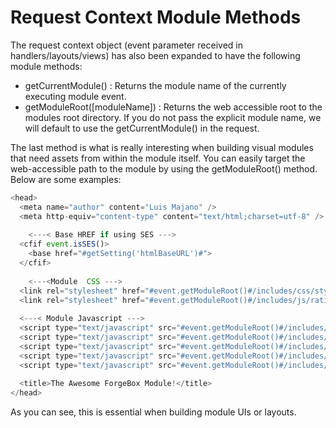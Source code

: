 # Request Context Module Methods

The request context object (event parameter received in handlers/layouts/views) has also been expanded to have the following module methods:

* getCurrentModule() : Returns the module name of the currently executing module event.
* getModuleRoot([moduleName]) : Returns the web accessible root to the modules root directory. If you do not pass the explicit module name, we will default to use the getCurrentModule() in the request.

The last method is what is really interesting when building visual modules that need assets from within the module itself. You can easily target the web-accessible path to the module by using the getModuleRoot() method. Below are some examples:

```js
<head>
  <meta name="author" content="Luis Majano" />
  <meta http-equiv="content-type" content="text/html;charset=utf-8" />
    
    <---< Base HREF if using SES --->
  <cfif event.isSES()>
    <base href="#getSetting('htmlBaseURL')#">
  </cfif>
  
    <---<Module  CSS --->
  <link rel="stylesheet" href="#event.getModuleRoot()#/includes/css/style.css" type="text/css" />
  <link rel="stylesheet" href="#event.getModuleRoot()#/includes/js/ratings/jquery.ratings.css" type="text/css" />
    
  <---< Module Javascript --->
  <script type="text/javascript" src="#event.getModuleRoot()#/includes/js/jquery-latest.pack.js"></script>
  <script type="text/javascript" src="#event.getModuleRoot()#/includes/js/forgebox.js"></script>
  <script type="text/javascript" src="#event.getModuleRoot()#/includes/js/jquery.simplemodal-latest.min.js"></script>
  <script type="text/javascript" src="#event.getModuleRoot()#/includes/js/jquery.uidivfilter.js"></script>
  <script type="text/javascript" src="#event.getModuleRoot()#/includes/js/ratings/jquery.ratings.pack.js"></script>
    
  <title>The Awesome ForgeBox Module!</title>
</head>
```

As you can see, this is essential when building module UIs or layouts.

